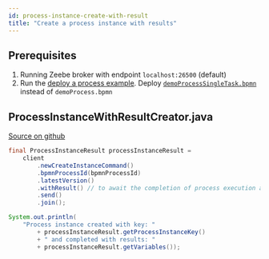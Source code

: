 ```yaml
---
id: process-instance-create-with-result
title: "Create a process instance with results"
---
```


## Prerequisites

1. Running Zeebe broker with endpoint `localhost:26500` (default)
1. Run the [deploy a process example](process-deploy.md). Deploy [`demoProcessSingleTask.bpmn`](https://github.com/camunda-cloud/zeebe/tree/develop/samples/src/main/resources/demoProcessSingleTask.bpmn) instead of `demoProcess.bpmn`

## ProcessInstanceWithResultCreator.java

[Source on github](https://github.com/camunda-cloud/zeebe/tree/develop/samples/src/main/java/io/camunda/zeebe/example/process/ProcessInstanceWithResultCreator.java)

```java
final ProcessInstanceResult processInstanceResult =
    client
        .newCreateInstanceCommand()
        .bpmnProcessId(bpmnProcessId)
        .latestVersion()
        .withResult() // to await the completion of process execution and return result
        .send()
        .join();

System.out.println(
    "Process instance created with key: "
        + processInstanceResult.getProcessInstanceKey()
        + " and completed with results: "
        + processInstanceResult.getVariables());
```
